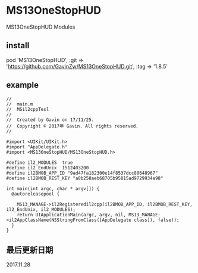 # MS13OneStopHUD 
MS13OneStopHUD Modules

## install
pod 'MS13OneStopHUD', :git => 'https://github.com/GavinZw/MS13OneStopHUD.git', :tag => '1.8.5'


## example
    //
    //  main.m
    //  MSil2cppTesl
    //
    //  Created by Gavin on 17/11/25.
    //  Copyright © 2017年 Gavin. All rights reserved.
    //

    #import <UIKit/UIKit.h>
    #import "AppDelegate.h"
    #import <MS13OneStopHUD/MS13OneStopHUD.h>

    #define il2_MODULES  true
    #define il2_EndUnix  1512403200
    #define il2BMOB_APP_ID "9ad47fa182300e14f8537dcc80648967"
    #define il2BMOB_REST_KEY "a8b258aeb68705b95815ad9729934a98"

    int main(int argc, char * argv[]) {
      @autoreleasepool {

        MS13_MANAGE->il2Registeredil2cpp(il2BMOB_APP_ID, il2BMOB_REST_KEY, il2_EndUnix, il2_MODULES);
        return UIApplicationMain(argc, argv, nil, MS13_MANAGE->il2AppClassName(NSStringFromClass([AppDelegate class]), false));
      }
    }

## 最后更新日期
2017.11.28
